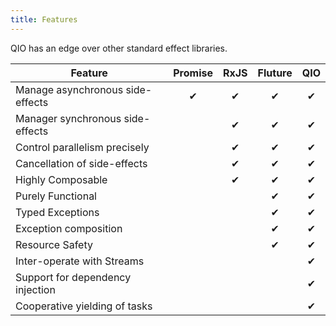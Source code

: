 ```yaml
---
title: Features
---
```


QIO has an edge over other standard effect libraries.

| Feature                          | Promise | RxJS | Fluture | QIO |
| -------------------------------- | :-----: | :--: | :-----: | :-: |
| Manage asynchronous side-effects |    ✔    |  ✔   |    ✔    |  ✔  |
| Manager synchronous side-effects |         |  ✔   |    ✔    |  ✔  |
| Control parallelism precisely    |         |  ✔   |    ✔    |  ✔  |
| Cancellation of side-effects     |         |  ✔   |    ✔    |  ✔  |
| Highly Composable                |         |  ✔   |    ✔    |  ✔  |
| Purely Functional                |         |      |    ✔    |  ✔  |
| Typed Exceptions                 |         |      |    ✔    |  ✔  |
| Exception composition            |         |      |    ✔    |  ✔  |
| Resource Safety                  |         |      |    ✔    |  ✔  |
| Inter-operate with Streams       |         |      |         |  ✔  |
| Support for dependency injection |         |      |         |  ✔  |
| Cooperative yielding of tasks    |         |      |         |  ✔  |

